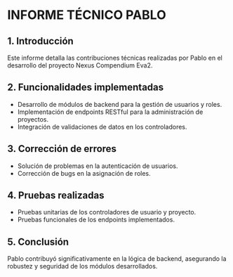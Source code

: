 # INFORME TÉCNICO PABLO

## 1. Introducción
Este informe detalla las contribuciones técnicas realizadas por Pablo en el desarrollo del proyecto Nexus Compendium Eva2.

## 2. Funcionalidades implementadas
- Desarrollo de módulos de backend para la gestión de usuarios y roles.
- Implementación de endpoints RESTful para la administración de proyectos.
- Integración de validaciones de datos en los controladores.

## 3. Corrección de errores
- Solución de problemas en la autenticación de usuarios.
- Corrección de bugs en la asignación de roles.

## 4. Pruebas realizadas
- Pruebas unitarias de los controladores de usuario y proyecto.
- Pruebas funcionales de los endpoints implementados.

## 5. Conclusión
Pablo contribuyó significativamente en la lógica de backend, asegurando la robustez y seguridad de los módulos desarrollados.
